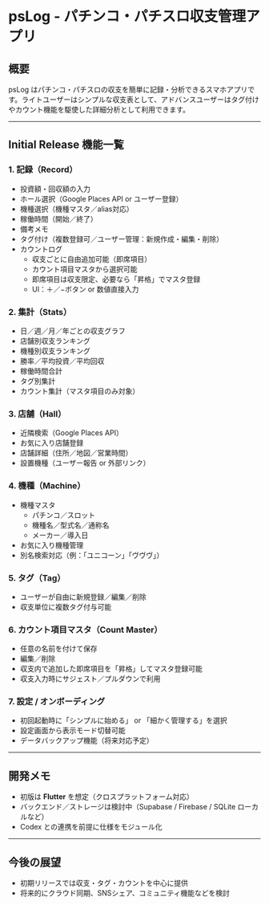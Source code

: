 # psLog - パチンコ・パチスロ収支管理アプリ

## 概要
psLog はパチンコ・パチスロの収支を簡単に記録・分析できるスマホアプリです。ライトユーザーはシンプルな収支表として、アドバンスユーザーはタグ付けやカウント機能を駆使した詳細分析として利用できます。

---

## Initial Release 機能一覧

### 1. 記録（Record）
- 投資額・回収額の入力
- ホール選択（Google Places API or ユーザー登録）
- 機種選択（機種マスタ／alias対応）
- 稼働時間（開始／終了）
- 備考メモ
- タグ付け（複数登録可／ユーザー管理：新規作成・編集・削除）
- カウントログ
  - 収支ごとに自由追加可能（即席項目）
  - カウント項目マスタから選択可能
  - 即席項目は収支限定、必要なら「昇格」でマスタ登録
  - UI：＋／−ボタン or 数値直接入力

### 2. 集計（Stats）
- 日／週／月／年ごとの収支グラフ
- 店舗別収支ランキング
- 機種別収支ランキング
- 勝率／平均投資／平均回収
- 稼働時間合計
- タグ別集計
- カウント集計（マスタ項目のみ対象）

### 3. 店舗（Hall）
- 近隣検索（Google Places API）
- お気に入り店舗登録
- 店舗詳細（住所／地図／営業時間）
- 設置機種（ユーザー報告 or 外部リンク）

### 4. 機種（Machine）
- 機種マスタ
  - パチンコ／スロット
  - 機種名／型式名／通称名
  - メーカー／導入日
- お気に入り機種管理
- 別名検索対応（例：「ユニコーン」「ヴヴヴ」）

### 5. タグ（Tag）
- ユーザーが自由に新規登録／編集／削除
- 収支単位に複数タグ付与可能

### 6. カウント項目マスタ（Count Master）
- 任意の名前を付けて保存
- 編集／削除
- 収支内で追加した即席項目を「昇格」してマスタ登録可能
- 収支入力時にサジェスト／プルダウンで利用

### 7. 設定 / オンボーディング
- 初回起動時に「シンプルに始める」 or 「細かく管理する」を選択
- 設定画面から表示モード切替可能
- データバックアップ機能（将来対応予定）

---

## 開発メモ
- 初版は **Flutter** を想定（クロスプラットフォーム対応）
- バックエンド／ストレージは検討中（Supabase / Firebase / SQLite ローカルなど）
- Codex との連携を前提に仕様をモジュール化

---

## 今後の展望
- 初期リリースでは収支・タグ・カウントを中心に提供
- 将来的にクラウド同期、SNSシェア、コミュニティ機能などを検討
